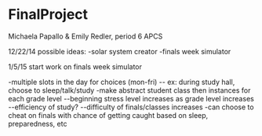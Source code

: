 FinalProject
============

Michaela Papallo &amp; Emily Redler, period 6 APCS

12/22/14
possible ideas:
-solar system creator
-finals week simulator

1/5/15
start work on finals week simulator

-multiple slots in the day for choices (mon-fri)
  -- ex: during study hall, choose to sleep/talk/study
-make abstract student class then instances for each grade level
  --beginning stress level increases as grade level increases
  --efficiency of study?
  --difficulty of finals/classes increases
-can choose to cheat on finals with chance of getting caught based on sleep, preparedness, etc
